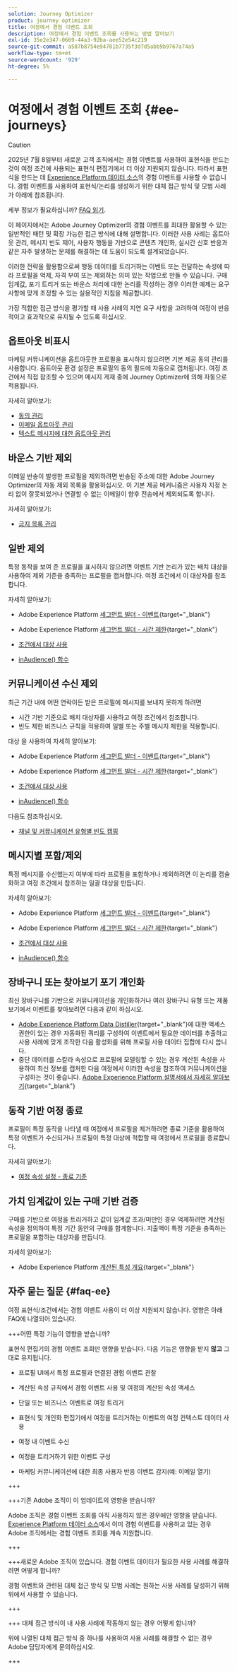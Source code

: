 ```yaml
---
solution: Journey Optimizer
product: journey optimizer
title: 여정에서 경험 이벤트 조회
description: 여정에서 경험 이벤트 조회를 사용하는 방법 알아보기
exl-id: 35e2e347-0669-44a3-92ba-aee52e54c219
source-git-commit: a587b8754e94781b7735f3d7d5abb9b9767a74a5
workflow-type: tm+mt
source-wordcount: '929'
ht-degree: 5%

---
```


# 여정에서 경험 이벤트 조회 {#ee-journeys}

>[!CAUTION]
>
>2025년 7월 8일부터 새로운 고객 조직에서는 경험 이벤트를 사용하여 표현식을 만드는 것이 여정 조건에 사용되는 표현식 편집기에서 더 이상 지원되지 않습니다. 따라서 표현식을 만드는 데 [Experience Platform 데이터 소스](../datasource/adobe-experience-platform-data-source.md)의 경험 이벤트를 사용할 수 없습니다. 경험 이벤트를 사용하여 표현식/논리를 생성하기 위한 대체 접근 방식 및 모범 사례가 아래에 참조됩니다.
>
>세부 정보가 필요하십니까? [FAQ 읽기](#faq-ee).

이 페이지에서는 Adobe Journey Optimizer의 경험 이벤트를 최대한 활용할 수 있는 일반적인 패턴 및 확장 가능한 접근 방식에 대해 설명합니다. 이러한 사용 사례는 옵트아웃 관리, 메시지 빈도 제어, 사용자 행동을 기반으로 콘텐츠 개인화, 실시간 신호 반응과 같은 자주 발생하는 문제를 해결하는 데 도움이 되도록 설계되었습니다.

이러한 전략을 활용함으로써 행동 데이터를 트리거하는 이벤트 또는 전달하는 속성에 따라 프로필을 억제, 자격 부여 또는 제외하는 의미 있는 작업으로 만들 수 있습니다. 구매 임계값, 포기 트리거 또는 바운스 처리에 대한 논리를 작성하는 경우 이러한 예제는 요구 사항에 맞게 조정할 수 있는 실용적인 지침을 제공합니다.

가장 적합한 접근 방식을 평가할 때 사용 사례의 지연 요구 사항을 고려하여 여정이 반응적이고 효과적으로 유지될 수 있도록 하십시오.

## 옵트아웃 비표시

마케팅 커뮤니케이션을 옵트아웃한 프로필을 표시하지 않으려면 기본 제공 동의 관리를 사용합니다. 옵트아웃 환경 설정은 프로필의 동의 필드에 자동으로 캡처됩니다. 여정 조건에서 직접 참조할 수 있으며 메시지 게재 중에 Journey Optimizer에 의해 자동으로 적용됩니다.

자세히 알아보기:

* [동의 관리](../privacy/opt-out.md)
* [이메일 옵트아웃 관리](../email/email-opt-out.md)
* [텍스트 메시지에 대한 옵트아웃 관리](../sms/sms-opt-out.md)


## 바운스 기반 제외

이메일 반송이 발생한 프로필을 제외하려면 반송된 주소에 대한 Adobe Journey Optimizer의 자동 제외 목록을 활용하십시오. 이 기본 제공 메커니즘은 사용자 지정 논리 없이 잘못되었거나 연결할 수 없는 이메일이 향후 전송에서 제외되도록 합니다.

자세히 알아보기:

* [금지 목록 관리](../configuration/manage-suppression-list.md)


## 일반 제외

특정 동작을 보여 준 프로필을 표시하지 않으려면 이벤트 기반 논리가 있는 배치 대상을 사용하여 제외 기준을 충족하는 프로필을 캡처합니다. 여정 조건에서 이 대상자를 참조합니다.

자세히 알아보기:

* Adobe Experience Platform [세그먼트 빌더 - 이벤트](https://experienceleague.adobe.com/ko/docs/experience-platform/segmentation/ui/segment-builder#events){target="_blank"}

* Adobe Experience Platform [세그먼트 빌더 - 시간 제한](https://experienceleague.adobe.com/ko/docs/experience-platform/segmentation/ui/segment-builder#time-constraints){target="_blank"}

* [조건에서 대상 사용](../building-journeys/condition-activity.md#using-audiences-in-conditions)

* [inAudience() 함수](../building-journeys/functions/functioninaudience.md)


## 커뮤니케이션 수신 제외

최근 기간 내에 어떤 연락이든 받은 프로필에 메시지를 보내지 못하게 하려면

* 시간 기반 기준으로 배치 대상자를 사용하고 여정 조건에서 참조합니다.
* 빈도 제한 비즈니스 규칙을 적용하여 일별 또는 주별 메시지 제한을 적용합니다.


대상 을 사용하여 자세히 알아보기:

* Adobe Experience Platform [세그먼트 빌더 - 이벤트](https://experienceleague.adobe.com/ko/docs/experience-platform/segmentation/ui/segment-builder#events){target="_blank"}

* Adobe Experience Platform [세그먼트 빌더 - 시간 제한](https://experienceleague.adobe.com/ko/docs/experience-platform/segmentation/ui/segment-builder#time-constraints){target="_blank"}

* [조건에서 대상 사용](../building-journeys/condition-activity.md#using-audiences-in-conditions)

* [inAudience() 함수](../building-journeys/functions/functioninaudience.md)


다음도 참조하십시오.

* [채널 및 커뮤니케이션 유형별 빈도 캡핑](../conflict-prioritization/channel-capping.md)



## 메시지별 포함/제외

특정 메시지를 수신했는지 여부에 따라 프로필을 포함하거나 제외하려면 이 논리를 캡슐화하고 여정 조건에서 참조하는 일괄 대상을 만듭니다.


자세히 알아보기:

* Adobe Experience Platform [세그먼트 빌더 - 이벤트](https://experienceleague.adobe.com/ko/docs/experience-platform/segmentation/ui/segment-builder#events){target="_blank"}

* Adobe Experience Platform [세그먼트 빌더 - 시간 제한](https://experienceleague.adobe.com/ko/docs/experience-platform/segmentation/ui/segment-builder#time-constraints){target="_blank"}

* [조건에서 대상 사용](../building-journeys/condition-activity.md#using-audiences-in-conditions)

* [inAudience() 함수](../building-journeys/functions/functioninaudience.md)

## 장바구니 또는 찾아보기 포기 개인화

최신 장바구니를 기반으로 커뮤니케이션을 개인화하거나 여러 장바구니 유형 또는 제품 보기에서 이벤트를 찾아보려면 다음과 같이 하십시오.

* [Adobe Experience Platform Data Distiller](https://experienceleague.adobe.com/ko/docs/experience-platform/query/data-distiller/overview){target="_blank"}에 대한 액세스 권한이 있는 경우 자동화된 쿼리를 구성하여 이벤트에서 필요한 데이터를 추출하고 사용 사례에 맞게 조작한 다음 활성화를 위해 프로필 사용 데이터 집합에 다시 씁니다.
* 중단 데이터를 스칼라 속성으로 프로필에 모델링할 수 있는 경우 계산된 속성을 사용하여 최신 정보를 캡처한 다음 여정에서 이러한 속성을 참조하여 커뮤니케이션을 구성하는 것이 좋습니다. [Adobe Experience Platform 설명서에서 자세히 알아보기](https://experienceleague.adobe.com/ko/docs/experience-platform/profile/computed-attributes/overview){target="_blank"}


## 동작 기반 여정 종료

프로필이 특정 동작을 나타낼 때 여정에서 프로필을 제거하려면 종료 기준을 활용하여 특정 이벤트가 수신되거나 프로필이 특정 대상에 적합할 때 여정에서 프로필을 종료합니다.

자세히 알아보기:

* [여정 속성 설정 - 종료 기준](journey-properties.md#exit-criteria)

## 가치 임계값이 있는 구매 기반 검증

구매를 기반으로 여정을 트리거하고 값이 임계값 초과/미만인 경우 억제하려면 계산된 속성을 정의하여 특정 기간 동안의 구매를 합계합니다. 지출액이 특정 기준을 충족하는 프로필을 포함하는 대상자를 만듭니다.

자세히 알아보기:

* Adobe Experience Platform [계산된 특성 개요](https://experienceleague.adobe.com/ko/docs/experience-platform/profile/computed-attributes/overview){target="_blank"}



## 자주 묻는 질문 {#faq-ee}

여정 표현식/조건에서는 경험 이벤트 사용이 더 이상 지원되지 않습니다. 영향은 아래 FAQ에 나열되어 있습니다.

+++어떤 특정 기능이 영향을 받습니까?

표현식 편집기의 경험 이벤트 조회만 영향을 받습니다. 다음 기능은 영향을 받지 **않고** 그대로 유지됩니다.

* 프로필 UI에서 특정 프로필과 연결된 경험 이벤트 관찰

* 계산된 속성 규칙에서 경험 이벤트 사용 및 여정의 계산된 속성 액세스

* 단일 또는 비즈니스 이벤트로 여정 트리거

* 표현식 및 개인화 편집기에서 여정을 트리거하는 이벤트의 여정 컨텍스트 데이터 사용

* 여정 내 이벤트 수신

* 여정을 트리거하기 위한 이벤트 구성

* 마케팅 커뮤니케이션에 대한 최종 사용자 반응 이벤트 감지(예: 이메일 열기)

+++

+++기존 Adobe 조직이 이 업데이트의 영향을 받습니까?

Adobe 조직은 경험 이벤트 조회를 아직 사용하지 않은 경우에만 영향을 받습니다. [Experience Platform 데이터 소스](../datasource/adobe-experience-platform-data-source.md)에서 이미 경험 이벤트를 사용하고 있는 경우 Adobe 조직에서는 경험 이벤트 조회를 계속 지원합니다.

+++

+++새로운 Adobe 조직이 있습니다. 경험 이벤트 데이터가 필요한 사용 사례를 해결하려면 어떻게 합니까?

경험 이벤트와 관련된 대체 접근 방식 및 모범 사례는 원하는 사용 사례를 달성하기 위해 위에서 사용할 수 있습니다.

+++

+++ 대체 접근 방식이 내 사용 사례에 작동하지 않는 경우 어떻게 합니까?

위에 나열된 대체 접근 방식 중 하나를 사용하여 사용 사례를 해결할 수 없는 경우 Adobe 담당자에게 문의하십시오.

+++
